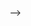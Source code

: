 <!-- ---
title: "Portfolio item number 1"
excerpt: "Short description of portfolio item number 1<br/><img src='/images/500x300.png'>"
collection: portfolio
---
<!-- 
This is an item in your portfolio. It can be have images or nice text. If you name the file .md, it will be parsed as markdown. If you name the file .html, it will be parsed as HTML. 
 -->
 
 
  -->
